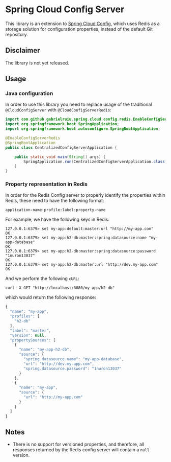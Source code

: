 # Spring Cloud Config Server

This library is an extension to [Spring Cloud Config](http://cloud.spring.io/spring-cloud-config/spring-cloud-config.html),
which uses Redis as a storage solution for configuration properties, instead of the default Git repository.

## Disclaimer
The library is not yet released.

## Usage

### Java configuration

In order to use this library you need to replace usage of the traditional ```@CloudConfigServer``` with ```@CloudConfigServerRedis```:

```java
import com.github.gabrielruiu.spring.cloud.config.redis.EnableConfigServerRedis;
import org.springframework.boot.SpringApplication;
import org.springframework.boot.autoconfigure.SpringBootApplication;

@EnableConfigServerRedis
@SpringBootApplication
public class CentralizedConfigServerApplication {

	public static void main(String[] args) {
		SpringApplication.run(CentralizedConfigServerApplication.class, args);
	}
}
```

### Property representation in Redis

In order for the Redis Config server to properly identify the properties within Redis, these need to have the following
format:

```
application-name:profile:label:property-name
```


For example, we have the following keys in Redis:
```
127.0.0.1:6379> set my-app:default:master:url "http://my-app.com"
OK
127.0.0.1:6379> set my-app:h2-db:master:spring:datasource:name "my-app-database"
OK
127.0.0.1:6379> set my-app:h2-db:master:spring:datasource:password "1nuron13037"
OK
127.0.0.1:6379> set my-app:h2-db:master:url "http://dev.my-app.com"
OK
```


And we perform the following ```cURL```:
```
curl -X GET "http://localhost:8080/my-app/h2-db"
```

which would return the following response:
```javascript
{
  "name": "my-app",
  "profiles": [
    "h2-db"
  ],
  "label": "master",
  "version": null,
  "propertySources": [
    {
      "name": "my-app-h2-db",
      "source": {
        "spring.datasource.name": "my-app-database",
        "url": "http://dev.my-app.com",
        "spring.datasource.password": "1nuron13037"
      }
    },
    {
      "name": "my-app",
      "source": {
        "url": "http://my-app.com"
      }
    }
  ]
}
```



## Notes

* There is no support for versioned properties, and therefore, all responses returned by the Redis config server
will contain a ```null``` version.

